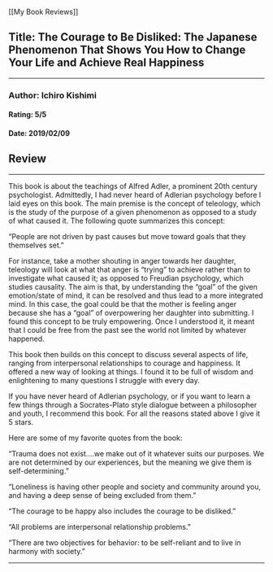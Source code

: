 [[My Book Reviews]]

 
 ## Title: The Courage to Be Disliked: The Japanese Phenomenon That Shows You How to Change Your Life and Achieve Real Happiness
 ---
 ### Author: Ichiro Kishimi
 #### Rating: 5/5
 #### Date: 2019/02/09


 ## Review
 ---
 This book is about the teachings of Alfred Adler, a prominent 20th century psychologist. Admittedly, I had never heard of Adlerian psychology before I laid eyes on this book. The main premise is the concept of teleology, which is the study of the purpose of a given phenomenon as opposed to a study of what caused it. The following quote summarizes this concept:  
  
“People are not driven by past causes but move toward goals that they themselves set.”   
  
For instance, take a mother shouting in anger towards her daughter, teleology will look at what that anger is “trying” to achieve rather than to investigate what caused it; as opposed to Freudian psychology, which studies causality. The aim is that, by understanding the “goal” of the given emotion/state of mind, it can be resolved and thus lead to a more integrated mind. In this case, the goal could be that the mother is feeling anger because she has a “goal” of overpowering her daughter into submitting. I found this concept to be truly empowering. Once I understood it, it meant that I could be free from the past see the world not limited by whatever happened.  
  
This book then builds on this concept to discuss several aspects of life, ranging from interpersonal relationships to courage and happiness. It offered a new way of looking at things. I found it to be full of wisdom and enlightening to many questions I struggle with every day.  
  
If you have never heard of Adlerian psychology, or if you want to learn a few things through a Socrates-Plato style dialogue between a philosopher and youth, I recommend this book. For all the reasons stated above I give it 5 stars.  
  
Here are some of my favorite quotes from the book:  
  
“Trauma does not exist.…we make out of it whatever suits our purposes. We are not determined by our experiences, but the meaning we give them is self-determining.”  
  
“Loneliness is having other people and society and community around you, and having a deep sense of being excluded from them.”  
  
“The courage to be happy also includes the courage to be disliked.”  
  
“All problems are interpersonal relationship problems.”  
  
“There are two objectives for behavior: to be self-reliant and to live in harmony with society.”  
  
  




 ---
 